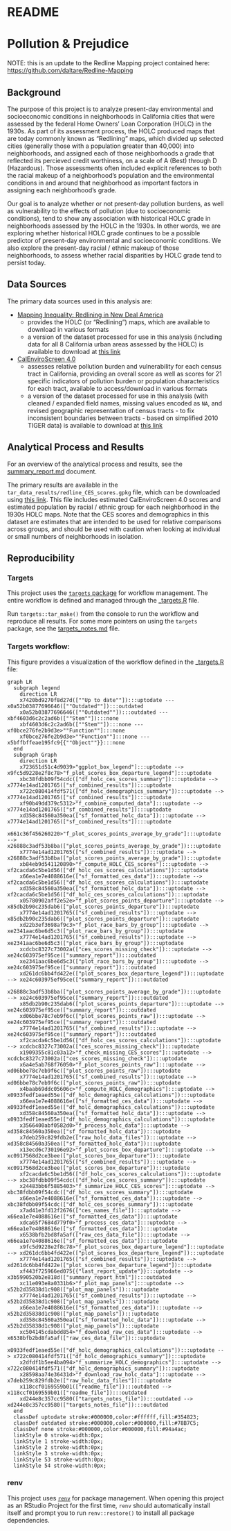 # README

<!-- README.md is generated from README.qmd - edit that file -->

# Pollution & Prejudice

NOTE: this is an update to the Redline Mapping project contained here:
<https://github.com/daltare/Redline-Mapping>

## Background

The purpose of this project is to analyze present-day environmental and
socioeconomic conditions in neighborhoods in California cities that were
assessed by the federal Home Owners’ Loan Corporation (HOLC) in the
1930s. As part of its assessment process, the HOLC produced maps that
are today commonly known as “Redlining” maps, which divided up selected
cities (generally those with a population greater than 40,000) into
neighborhoods, and assigned each of those neighborhoods a grade that
reflected its percieved credit worthiness, on a scale of A (Best)
through D (Hazardous). Those assessments often included explicit
references to both the racial makeup of a neighborhood’s population and
the environmental conditions in and around that neighborhood as
important factors in assigning each neighborhood’s grade.

Our goal is to analyze whether or not present-day pollution burdens, as
well as vulnerability to the effects of pollution (due to socioeconomic
conditions), tend to show any association with historical HOLC grade in
neighborhoods assessed by the HOLC in the 1930s. In other words, we are
exploring whether historical HOLC grade continues to be a possible
predictor of present-day environmental and socioeconomic conditions. We
also explore the present-day racial / ethnic makeup of those
neighborhoods, to assess whether racial disparities by HOLC grade tend
to persist today.

## Data Sources

The primary data sources used in this analysis are:

- [Mapping Inequality: Redlining in New Deal
  America](https://dsl.richmond.edu/panorama/redlining/#loc=6/36.37/-121.816)
  - provides the HOLC (or “Redlining”) maps, which are available to
    download in various formats
  - a version of the dataset processed for use in this analysis
    (including data for all 8 California urban areas assessed by the
    HOLC) is available to download at [this
    link](https://github.com/daltare/pollution-and-prejudice/raw/main/tar_data_processed/holc_data/redline_maps_processed.gpkg)
- [CalEnviroScreen
  4.0](https://oehha.ca.gov/calenviroscreen/report/calenviroscreen-40)
  - assesses relative pollution burden and vulnerability for each census
    tract in California, providing an overall score as well as scores
    for 21 specific indicators of pollution burden or population
    characteristics for each tract, available to access/download in
    various formats
  - a version of the dataset processed for use in this analysis (with
    cleaned / expanded field names, missing values encoded as `NA`, and
    revised geographic representation of census tracts - to fix
    inconsistent boundaries between tracts - based on simplified 2010
    TIGER data) is available to download at [this
    link](https://github.com/daltare/pollution-and-prejudice/raw/main/tar_data_processed/ces_data/calenviroscreen_4-0_processed_tiger_simple.gpkg)

## Analytical Process and Results

For an overview of the analytical process and results, see the
[summary_report.md](tar_reports/summary_report.md) document.

The primary results are available in the
`tar_data_results/redline_CES_scores.gpkg` file, which can be downloaded
using [this
link](https://github.com/daltare/pollution-and-prejudice/raw/main/tar_data_results/redline_CES_scores.gpkg).
This file includes estimated CalEnviroScreen 4.0 scores and estimated
population by racial / ethnic group for each neighborhood in the 1930s
HOLC maps. Note that the CES scores and demographics in this dataset are
estimates that are intended to be used for relative comparisons across
groups, and should be used with caution when looking at individual or
small numbers of neighborhoods in isolation.

## Reproducibility

### Targets

This project uses the [`targets`
package](https://docs.ropensci.org/targets/) for workflow management.
The entire workflow is defined and managed through the
[\_targets.R](_targets.R) file.

Run `targets::tar_make()` from the console to run the workflow and
reproduce all results. For some more pointers on using the `targets`
package, see the [targets_notes.md](targets_notes.md) file.

### Targets workflow:

This figure provides a visualization of the workflow defined in the
[\_targets.R](_targets.R) file:

``` mermaid
graph LR
  subgraph legend
    direction LR
    x7420bd9270f8d27d([""Up to date""]):::uptodate --- x0a52b03877696646([""Outdated""]):::outdated
    x0a52b03877696646([""Outdated""]):::outdated --- xbf4603d6c2c2ad6b([""Stem""]):::none
    xbf4603d6c2c2ad6b([""Stem""]):::none --- xf0bce276fe2b9d3e>""Function""]:::none
    xf0bce276fe2b9d3e>""Function""]:::none --- x5bffbffeae195fc9{{""Object""}}:::none
  end
  subgraph Graph
    direction LR
    x723651d51c4d9039>"ggplot_box_legend"]:::uptodate --> x9fc5d9228e2f8c78>"f_plot_scores_box_departure_legend"]:::uptodate
    xbc38fdbb09f54cdc(["df_holc_ces_scores_summary"]):::uptodate --> x7774e14ad1201765(["sf_combined_results"]):::uptodate
    x722c080414fdf571(["df_holc_demographics_summary"]):::uptodate --> x7774e14ad1201765(["sf_combined_results"]):::uptodate
    xf90b49dd379c5312>"f_combine_computed_data"]:::uptodate --> x7774e14ad1201765(["sf_combined_results"]):::uptodate
    xd358c84560a350ea(["sf_formatted_holc_data"]):::uptodate --> x7774e14ad1201765(["sf_combined_results"]):::uptodate
    x661c36f456260220>"f_plot_scores_points_average_by_grade"]:::uptodate --> x26888c3adf53b8ba(["plot_scores_points_average_by_grade"]):::uptodate
    x7774e14ad1201765(["sf_combined_results"]):::uptodate --> x26888c3adf53b8ba(["plot_scores_points_average_by_grade"]):::uptodate
    xb84eb9d541120890>"f_compute_HOLC_CES_scores"]:::uptodate --> xf2cacda6c5be1d56(["df_holc_ces_scores_calculations"]):::uptodate
    x66ea1e7e4088616e(["sf_formatted_ces_data"]):::uptodate --> xf2cacda6c5be1d56(["df_holc_ces_scores_calculations"]):::uptodate
    xd358c84560a350ea(["sf_formatted_holc_data"]):::uptodate --> xf2cacda6c5be1d56(["df_holc_ces_scores_calculations"]):::uptodate
    x05780902aff2e52e>"f_plot_scores_points_departure"]:::uptodate --> x85db2b90c235dab6(["plot_scores_points_departure"]):::uptodate
    x7774e14ad1201765(["sf_combined_results"]):::uptodate --> x85db2b90c235dab6(["plot_scores_points_departure"]):::uptodate
    xd22b3ef3698af9c3>"f_plot_race_bars_by_group"]:::uptodate --> xe2341aac6be6d5c3(["plot_race_bars_by_group"]):::uptodate
    x7774e14ad1201765(["sf_combined_results"]):::uptodate --> xe2341aac6be6d5c3(["plot_race_bars_by_group"]):::uptodate
    xcdcbc8327c73002a(["ces_scores_missing_check"]):::uptodate --> xe24c603975ef95ce(["summary_report"]):::outdated
    xe2341aac6be6d5c3(["plot_race_bars_by_group"]):::uptodate --> xe24c603975ef95ce(["summary_report"]):::outdated
    xd261dc6bb4fd422e(["plot_scores_box_departure_legend"]):::uptodate --> xe24c603975ef95ce(["summary_report"]):::outdated
    x26888c3adf53b8ba(["plot_scores_points_average_by_grade"]):::uptodate --> xe24c603975ef95ce(["summary_report"]):::outdated
    x85db2b90c235dab6(["plot_scores_points_departure"]):::uptodate --> xe24c603975ef95ce(["summary_report"]):::outdated
    xd06bbe78c7eb9f6c(["plot_scores_points_raw"]):::uptodate --> xe24c603975ef95ce(["summary_report"]):::outdated
    x7774e14ad1201765(["sf_combined_results"]):::uptodate --> xe24c603975ef95ce(["summary_report"]):::outdated
    xf2cacda6c5be1d56(["df_holc_ces_scores_calculations"]):::uptodate --> xcdcbc8327c73002a(["ces_scores_missing_check"]):::uptodate
    x1909355c81c03a12>"f_check_missing_CES_scores"]:::uptodate --> xcdcbc8327c73002a(["ces_scores_missing_check"]):::uptodate
    x6a4e5ab768f76050>"f_plot_scores_points_raw"]:::uptodate --> xd06bbe78c7eb9f6c(["plot_scores_points_raw"]):::uptodate
    x7774e14ad1201765(["sf_combined_results"]):::uptodate --> xd06bbe78c7eb9f6c(["plot_scores_points_raw"]):::uptodate
    x4baab69ddc05606c>"f_compute_HOLC_demographics"]:::uptodate --> x0933fedf1eaed55e(["df_holc_demographics_calculations"]):::uptodate
    x66ea1e7e4088616e(["sf_formatted_ces_data"]):::uptodate --> x0933fedf1eaed55e(["df_holc_demographics_calculations"]):::uptodate
    xd358c84560a350ea(["sf_formatted_holc_data"]):::uptodate --> x0933fedf1eaed55e(["df_holc_demographics_calculations"]):::uptodate
    x3566400abf0582d0>"f_process_holc_data"]:::uptodate --> xd358c84560a350ea(["sf_formatted_holc_data"]):::uptodate
    x7deb259c829fdb2e(["raw_holc_data_files"]):::uptodate --> xd358c84560a350ea(["sf_formatted_holc_data"]):::uptodate
    x13ecd6c730196e92>"f_plot_scores_box_departure"]:::uptodate --> xc0917568d2ce3bee(["plot_scores_box_departure"]):::uptodate
    x7774e14ad1201765(["sf_combined_results"]):::uptodate --> xc0917568d2ce3bee(["plot_scores_box_departure"]):::uptodate
    xf2cacda6c5be1d56(["df_holc_ces_scores_calculations"]):::uptodate --> xbc38fdbb09f54cdc(["df_holc_ces_scores_summary"]):::uptodate
    x24483bb6f5885403>"f_summarize_HOLC_CES_scores"]:::uptodate --> xbc38fdbb09f54cdc(["df_holc_ces_scores_summary"]):::uptodate
    x66ea1e7e4088616e(["sf_formatted_ces_data"]):::uptodate --> xbc38fdbb09f54cdc(["df_holc_ces_scores_summary"]):::uptodate
    x7ad41e3fd12f2676(["ces_names_file"]):::uptodate --> x66ea1e7e4088616e(["sf_formatted_ces_data"]):::uptodate
    xdca65f7684d779f0>"f_process_ces_data"]:::uptodate --> x66ea1e7e4088616e(["sf_formatted_ces_data"]):::uptodate
    x6538bfb2bd8fa5af(["raw_ces_data_file"]):::uptodate --> x66ea1e7e4088616e(["sf_formatted_ces_data"]):::uptodate
    x9fc5d9228e2f8c78>"f_plot_scores_box_departure_legend"]:::uptodate --> xd261dc6bb4fd422e(["plot_scores_box_departure_legend"]):::uptodate
    x7774e14ad1201765(["sf_combined_results"]):::uptodate --> xd261dc6bb4fd422e(["plot_scores_box_departure_legend"]):::uptodate
    xf443f725966ed075{{"last_report_update"}}:::uptodate --> x3b5990520b2e818d(["summary_report_html"]):::outdated
    xc11e093e8a0331b6>"f_plot_map_panels"]:::uptodate --> x52b2d35838d1c908(["plot_map_panels"]):::uptodate
    x7774e14ad1201765(["sf_combined_results"]):::uptodate --> x52b2d35838d1c908(["plot_map_panels"]):::uptodate
    x66ea1e7e4088616e(["sf_formatted_ces_data"]):::uptodate --> x52b2d35838d1c908(["plot_map_panels"]):::uptodate
    xd358c84560a350ea(["sf_formatted_holc_data"]):::uptodate --> x52b2d35838d1c908(["plot_map_panels"]):::uptodate
    xc504145cdabdd854>"f_download_raw_ces_data"]:::uptodate --> x6538bfb2bd8fa5af(["raw_ces_data_file"]):::uptodate
    x0933fedf1eaed55e(["df_holc_demographics_calculations"]):::uptodate --> x722c080414fdf571(["df_holc_demographics_summary"]):::uptodate
    x2dfdf1b5ee4ba094>"f_summarize_HOLC_demographics"]:::uptodate --> x722c080414fdf571(["df_holc_demographics_summary"]):::uptodate
    x28598aa74e36431d>"f_download_raw_holc_data"]:::uptodate --> x7deb259c829fdb2e(["raw_holc_data_files"]):::uptodate
    x118ccf0169559b01(["readme_file"]):::outdated --> x118ccf0169559b01(["readme_file"]):::outdated
    xd244e8c357cc9580(["targets_notes_file"]):::outdated --> xd244e8c357cc9580(["targets_notes_file"]):::outdated
  end
  classDef uptodate stroke:#000000,color:#ffffff,fill:#354823;
  classDef outdated stroke:#000000,color:#000000,fill:#78B7C5;
  classDef none stroke:#000000,color:#000000,fill:#94a4ac;
  linkStyle 0 stroke-width:0px;
  linkStyle 1 stroke-width:0px;
  linkStyle 2 stroke-width:0px;
  linkStyle 3 stroke-width:0px;
  linkStyle 53 stroke-width:0px;
  linkStyle 54 stroke-width:0px;
```

### renv

This project uses
[`renv`](https://rstudio.github.io/renv/articles/renv.html) for package
management. When opening this project as an RStudio Project for the
first time, `renv` should automatically install itself and prompt you to
run `renv::restore()` to install all package dependencies.
